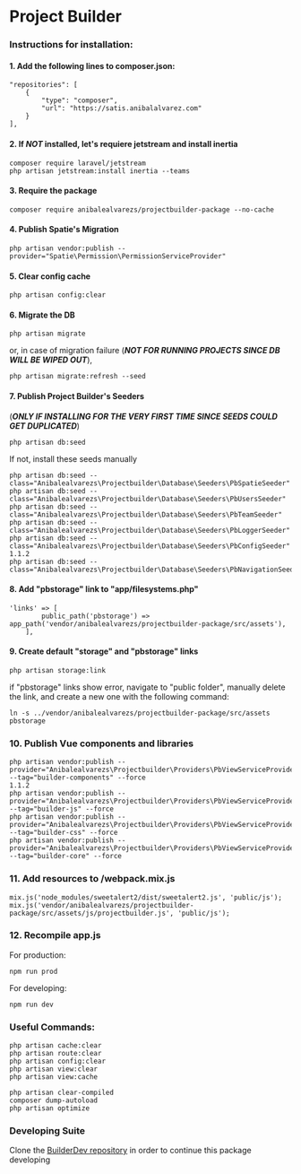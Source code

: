 # Project Builder

### Instructions for installation:

#### 1. Add the following lines to composer.json:
```
"repositories": [
    {
        "type": "composer",
        "url": "https://satis.anibalalvarez.com"
    }
],
```

#### 2. If ***NOT*** installed, let's requiere jetstream and install inertia
```
composer require laravel/jetstream
php artisan jetstream:install inertia --teams
```

#### 3. Require the package
```
composer require anibalealvarezs/projectbuilder-package --no-cache
```

#### 4. Publish Spatie's Migration
```
php artisan vendor:publish --provider="Spatie\Permission\PermissionServiceProvider"
```

#### 5. Clear config cache
```
php artisan config:clear
```

#### 6. Migrate the DB
```
php artisan migrate
```
or, in case of migration failure (***NOT FOR RUNNING PROJECTS SINCE DB WILL BE WIPED OUT***),
```
php artisan migrate:refresh --seed
```

#### 7. Publish Project Builder's Seeders
(***ONLY IF INSTALLING FOR THE VERY FIRST TIME SINCE SEEDS COULD GET DUPLICATED***)
```
php artisan db:seed
```
If not, install these seeds manually
```
php artisan db:seed --class="Anibalealvarezs\Projectbuilder\Database\Seeders\PbSpatieSeeder"
php artisan db:seed --class="Anibalealvarezs\Projectbuilder\Database\Seeders\PbUsersSeeder"
php artisan db:seed --class="Anibalealvarezs\Projectbuilder\Database\Seeders\PbTeamSeeder"
php artisan db:seed --class="Anibalealvarezs\Projectbuilder\Database\Seeders\PbLoggerSeeder"
php artisan db:seed --class="Anibalealvarezs\Projectbuilder\Database\Seeders\PbConfigSeeder"
1.1.2
php artisan db:seed --class="Anibalealvarezs\Projectbuilder\Database\Seeders\PbNavigationSeeder"
```

#### 8. Add "pbstorage" link to "app/filesystems.php"
```
'links' => [
        public_path('pbstorage') => app_path('vendor/anibalealvarezs/projectbuilder-package/src/assets'),
    ],
```

#### 9. Create default "storage" and "pbstorage" links
```
php artisan storage:link
```
if "pbstorage" links show error, navigate to "public folder", manually delete the link, and create a new one with the following command:
```
ln -s ../vendor/anibalealvarezs/projectbuilder-package/src/assets pbstorage
```

### 10. Publish Vue components and libraries
```
php artisan vendor:publish --provider="Anibalealvarezs\Projectbuilder\Providers\PbViewServiceProvider" --tag="builder-components" --force
1.1.2
php artisan vendor:publish --provider="Anibalealvarezs\Projectbuilder\Providers\PbViewServiceProvider" --tag="builder-js" --force
php artisan vendor:publish --provider="Anibalealvarezs\Projectbuilder\Providers\PbViewServiceProvider" --tag="builder-css" --force
php artisan vendor:publish --provider="Anibalealvarezs\Projectbuilder\Providers\PbViewServiceProvider" --tag="builder-core" --force
```

### 11. Add resources to /webpack.mix.js
```
mix.js('node_modules/sweetalert2/dist/sweetalert2.js', 'public/js');
mix.js('vendor/anibalealvarezs/projectbuilder-package/src/assets/js/projectbuilder.js', 'public/js');
```

### 12. Recompile app.js
For production:
```
npm run prod
```
For developing:
```
npm run dev
```

### Useful Commands:

```
php artisan cache:clear
php artisan route:clear
php artisan config:clear
php artisan view:clear
php artisan view:cache

php artisan clear-compiled
composer dump-autoload
php artisan optimize
```

### Developing Suite

Clone the <a href="https://github.com/anibalealvarezs/builderdev">BuilderDev repository</a> in order to continue this package developing
